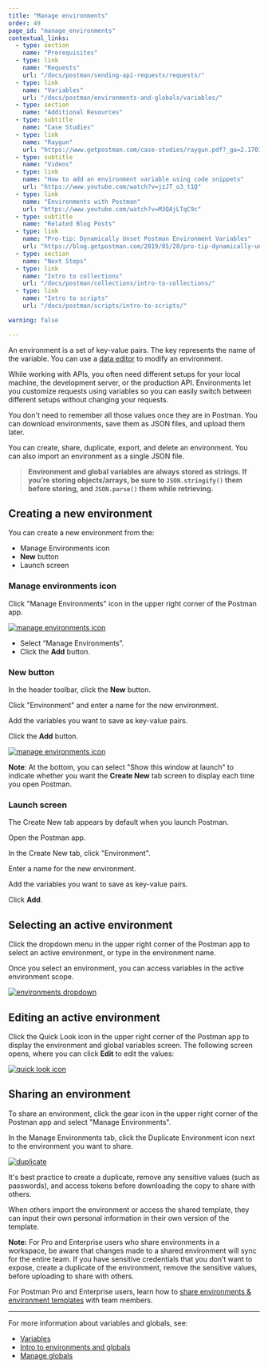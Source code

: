 ```yaml
---
title: "Manage environments"
order: 49
page_id: "manage_environments"
contextual_links:
  - type: section
    name: "Prerequisites"
  - type: link
    name: "Requests"
    url: "/docs/postman/sending-api-requests/requests/"
  - type: link
    name: "Variables"
    url: "/docs/postman/environments-and-globals/variables/"
  - type: section
    name: "Additional Resources"
  - type: subtitle
    name: "Case Studies"
  - type: link
    name: "Raygun"
    url: "https://www.getpostman.com/case-studies/raygun.pdf?_ga=2.170151398.754547870.1571851340-1454169035.1570491567"
  - type: subtitle
    name: "Videos"
  - type: link
    name: "How to add an environment variable using code snippets"
    url: "https://www.youtube.com/watch?v=jzJT_o3_t1Q"
  - type: link
    name: "Environments with Postman"
    url: "https://www.youtube.com/watch?v=M3QAjLTqC9c"
  - type: subtitle
    name: "Related Blog Posts"
  - type: link
    name: "Pro-tip: Dynamically Unset Postman Environment Variables"
    url: "https://blog.getpostman.com/2019/05/28/pro-tip-dynamically-unset-postman-environment-variables/?_ga=2.159075580.754547870.1571851340-1454169035.1570491567"
  - type: section
    name: "Next Steps"
  - type: link
    name: "Intro to collections"
    url: "/docs/postman/collections/intro-to-collections/"
  - type: link
    name: "Intro to scripts"
    url: "/docs/postman/scripts/intro-to-scripts/"

warning: false

---
```


An environment is a set of key-value pairs. The key represents the name of the variable. You can use a [data editor](/docs/postman/launching-postman/navigating-postman/) to modify an environment.

While working with APIs, you often need different setups for your local machine, the development server, or the production API. Environments let you customize requests using variables so you can easily switch between different setups without changing your requests.

You don't need to remember all those values once they are in Postman. You can download environments, save them as JSON files, and upload them later.

You can create, share, duplicate, export, and delete an environment. You can also import an environment as a single JSON file.

> **Environment and global variables are always stored as strings. If you’re storing objects/arrays, be sure to `JSON.stringify()` them before storing, and `JSON.parse()` them while retrieving.**

## Creating a new environment

You can create a new environment from the:

* Manage Environments icon
* **New** button
* Launch screen

### Manage environments icon

Click "Manage Environments" icon in the upper right corner of the Postman app.

[![manage environments icon](https://assets.postman.com/postman-docs/Env&Globals6.png)](https://assets.postman.com/postman-docs/Env&Globals6.png)

* Select “Manage Environments”.
* Click the **Add** button.
  
### New button

In the header toolbar, click the **New** button.

Click "Environment" and enter a name for the new environment.

Add the variables you want to save as key-value pairs.

Click the **Add** button.

[![manage environments icon](https://assets.postman.com/postman-docs/Manage_Env1_a.png)](https://assets.postman.com/postman-docs/Manage_Env1_a.png)

**Note**: At the bottom, you can select "Show this window at launch" to indicate whether you want the **Create New** tab screen to display each time you open Postman.

### Launch screen

The Create New tab appears by default when you launch Postman.

Open the Postman app.

In the Create New tab, click "Environment".

Enter a name for the new environment.

Add the variables you want to save as key-value pairs.

Click **Add**.

## Selecting an active environment

Click the dropdown menu in the upper right corner of the Postman app to select an active environment, or type in the environment name.

Once you select an environment, you can access variables in the active environment scope.

[![environments dropdown](https://assets.postman.com/postman-docs/Env&Globals8.png)](https://assets.postman.com/postman-docs/WS-active-environ.png)

## Editing an active environment

Click the Quick Look icon in the upper right corner of the Postman app to display the environment and global variables screen. The following screen opens, where you can click **Edit** to edit the values:

[![quick look icon](https://assets.postman.com/postman-docs/Edit_Env_Var5.png)](https://assets.postman.com/postman-docs/Edit_Env_Var5.png)

## Sharing an environment

To share an environment, click the gear icon in the upper right corner of the Postman app and select "Manage Environments".

In the Manage Environments tab, click the Duplicate Environment icon next to the environment you want to share.

[![duplicate](https://assets.postman.com/postman-docs/Env&Globals8_b.png)](https://assets.postman.com/postman-docs/Env&Globals.png)

It's best practice to create a duplicate, remove any sensitive values (such as passwords), and access tokens before downloading the copy to share with others.

When others import the environment or access the shared template, they can input their own personal information in their own version of the template.

**Note:** For Pro and Enterprise users who share environments in a workspace, be aware that changes made to a shared environment will sync for the entire team. If you have sensitive credentials that you don’t want to expose, create a duplicate of the environment, remove the sensitive values, before uploading to share with others.

For Postman Pro and Enterprise users, learn how to [share environments & environment templates](/docs/postman/team-library/sharing/) with team members.

---
For more information about variables and globals, see:

* [Variables](/docs/postman/environments-and-globals/variables/)
* [Intro to environments and globals](/docs/postman/environments-and-globals/intro-to-environments-and-globals/)
* [Manage globals](/docs/postman/environments-and-globals/manage-globals/)

